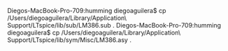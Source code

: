Diegos-MacBook-Pro-709:humming diegoaguilera$ cp /Users/diegoaguilera/Library/Application\ Support/LTspice/lib/sub/LM386.sub .
Diegos-MacBook-Pro-709:humming diegoaguilera$ cp /Users/diegoaguilera/Library/Application\ Support/LTspice/lib/sym/Misc/LM386.asy .
